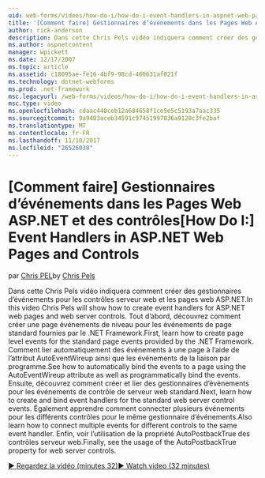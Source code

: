 ```yaml
---
uid: web-forms/videos/how-do-i/how-do-i-event-handlers-in-aspnet-web-pages-and-controls
title: '[Comment faire] Gestionnaires d’événements dans les Pages Web ASP.NET et des contrôles | Documents Microsoft'
author: rick-anderson
description: Dans cette Chris Pels vidéo indiquera comment créer des gestionnaires d’événements pour les contrôles serveur web et les pages web ASP.NET. Tout d’abord, découvrez comment créer f d’événements de niveau page...
ms.author: aspnetcontent
manager: wpickett
ms.date: 12/17/2007
ms.topic: article
ms.assetid: c18095ae-fe16-4bf9-98cd-460631af021f
ms.technology: dotnet-webforms
ms.prod: .net-framework
msc.legacyurl: /web-forms/videos/how-do-i/how-do-i-event-handlers-in-aspnet-web-pages-and-controls
msc.type: video
ms.openlocfilehash: cdaac440ceb12a684658f1ce5e5c5193a7aac335
ms.sourcegitcommit: 9a9483aceb34591c97451997036a9120c3fe2baf
ms.translationtype: MT
ms.contentlocale: fr-FR
ms.lasthandoff: 11/10/2017
ms.locfileid: "26526038"
---
```

<a name="how-do-i-event-handlers-in-aspnet-web-pages-and-controls"></a><span data-ttu-id="e2943-104">[Comment faire] Gestionnaires d’événements dans les Pages Web ASP.NET et des contrôles</span><span class="sxs-lookup"><span data-stu-id="e2943-104">[How Do I:] Event Handlers in ASP.NET Web Pages and Controls</span></span>
====================
<span data-ttu-id="e2943-105">par [Chris PEL](https://twitter.com/chrispels)</span><span class="sxs-lookup"><span data-stu-id="e2943-105">by [Chris Pels](https://twitter.com/chrispels)</span></span>

<span data-ttu-id="e2943-106">Dans cette Chris Pels vidéo indiquera comment créer des gestionnaires d’événements pour les contrôles serveur web et les pages web ASP.NET.</span><span class="sxs-lookup"><span data-stu-id="e2943-106">In this video Chris Pels will show how to create event handlers for ASP.NET web pages and web server controls.</span></span> <span data-ttu-id="e2943-107">Tout d’abord, découvrez comment créer une page événements de niveau pour les événements de page standard fournies par le .NET Framework.</span><span class="sxs-lookup"><span data-stu-id="e2943-107">First, learn how to create page level events for the standard page events provided by the .NET Framework.</span></span> <span data-ttu-id="e2943-108">Comment lier automatiquement des événements à une page à l’aide de l’attribut AutoEventWireup ainsi que les événements de la liaison par programme.</span><span class="sxs-lookup"><span data-stu-id="e2943-108">See how to automatically bind the events to a page using the AutoEventWireup attribute as well as programmatically bind the events.</span></span> <span data-ttu-id="e2943-109">Ensuite, découvrez comment créer et lier des gestionnaires d’événements pour les événements de contrôle de serveur web standard.</span><span class="sxs-lookup"><span data-stu-id="e2943-109">Next, learn how to create and bind event handlers for the standard web server control events.</span></span> <span data-ttu-id="e2943-110">Également apprendre comment connecter plusieurs événements pour les différents contrôles pour le même gestionnaire d’événements.</span><span class="sxs-lookup"><span data-stu-id="e2943-110">Also learn how to connect multiple events for different controls to the same event handler.</span></span> <span data-ttu-id="e2943-111">Enfin, voir l’utilisation de la propriété AutoPostbackTrue des contrôles serveur web.</span><span class="sxs-lookup"><span data-stu-id="e2943-111">Finally, see the usage of the AutoPostbackTrue property for web server controls.</span></span>

[<span data-ttu-id="e2943-112">&#9654; Regardez la vidéo (minutes 32)</span><span class="sxs-lookup"><span data-stu-id="e2943-112">&#9654; Watch video (32 minutes)</span></span>](https://channel9.msdn.com/Blogs/ASP-NET-Site-Videos/how-do-i-event-handlers-in-aspnet-web-pages-and-controls)
